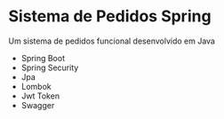 # Sistema de Pedidos Spring
Um sistema de pedidos funcional desenvolvido em Java
- Spring Boot
- Spring Security
- Jpa
- Lombok
- Jwt Token
- Swagger

